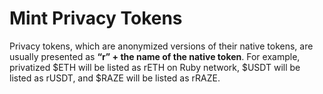 # Mint Privacy Tokens

Privacy tokens, which are anonymized versions of their native tokens, are usually presented as **“r” + the name of the native token**. For example, privatized $ETH will be listed as rETH on Ruby network, $USDT will be listed as rUSDT, and $RAZE will be listed as rRAZE.
